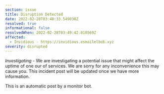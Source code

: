 ```yaml
---
section: issue
title: Disruption Detected
date: 2022-02-28T03:48:33.549038Z
resolved: true
informational: false
resolvedWhen: 2022-02-28T03:49:42.810569Z
affected:
  - Invidious - https://invidious.esmailelbob.xyz
severity: disrupted
---
```

*Investigating* - We are investigating a potential issue that might affect the uptime of one our of services. We are sorry for any inconvenience this may cause you. This incident post will be updated once we have more information.

This is an automatic post by a monitor bot.
        